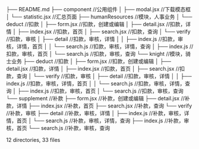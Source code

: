 ├── README.md
├── component                                       //公用组件
│   ├── modal.jsx                                   //下载模态框
│   └── statistic.jsx                               //汇总页面
├── humanResources                                  //模块，人事业务
│   └── deduct                                      //扣款
│       ├── form.jsx                                //扣款，创建或编辑
│       ├── detail.jsx                              //扣款，详情
│       ├── index.jsx                               //扣款，首页
│       ├── search.jsx                              //扣款，查询
│       └── verify                                  //扣款，审核
│           ├── detail                              //扣款，审核，详情
│           │   ├── index.js                        //扣款，审核，详情，首页
│           │   └── search.js                       //扣款，审核，详情，查询
│           ├── index.js                            //扣款，审核，首页
│           └── search.js                           //扣款，审核，查询
└── knight                                          //模块，骑士业务
    ├── deduct                                      //扣款
    │   ├── form.jsx                                //扣款，创建或编辑
    │   ├── detail.jsx                              //扣款，详情
    │   ├── index.jsx                               //扣款，首页
    │   ├── search.jsx                              //扣款，查询
    │   └── verify                                  //扣款，审核
    │       ├── detail                              //扣款，审核，详情
    │       │   ├── index.js                        //扣款，审核，详情，首页
    │       │   └── search.js                       //扣款，审核，详情，查询
    │       ├── index.js                            //扣款，审核，首页
    │       └── search.js                           //扣款，审核，查询
    └── supplement                                  //补款
        ├── form.jsx                                //补款，创建或编辑
        ├── detail.jsx                              //补款，详情
        ├── index.jsx                               //补款，首页
        ├── search.jsx                              //补款，查询
        └── verify                                  //补款，审核
            ├── detail                              //补款，审核，详情
            │   ├── index.js                        //补款，审核，详情，首页
            │   └── search.js                       //补款，审核，详情，查询
            ├── index.js                            //补款，审核，首页
            └── search.js                           //补款，审核，查询

12 directories, 33 files